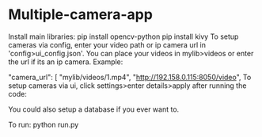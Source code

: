 # Multiple-camera-app
Install main libraries:
pip install opencv-python
pip install kivy
To setup cameras via config, enter your video path or ip camera url in 'config>ui_config.json'.
You can place your videos in mylib>videos or enter the url if its an ip camera. Example:

"camera_url": [
    "mylib/videos/1.mp4",
    "http://192.158.0.115:8050/video",
To setup cameras via ui, click settings>enter details>apply after running the code:

You could also setup a database if you ever want to.

To run: python run.py
